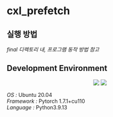 # cxl_prefetch
## 실행 방법
*final 디렉토리 내, 프로그램 동작 방법 참고*

## Development Environment
<p align="center">
  <img src="https://img.shields.io/badge/Ubuntu-E95420?style=for-the-badge&logo=ubuntu&logoColor=white"/></a>
  <img src="https://img.shields.io/badge/Python-3776AB?style=for-the-badge&logo=python&logoColor=white"/></a>
</p>

*OS :* Ubuntu 20.04  
*Framework :* Pytorch 1.7.1+cu110  
*Language :* Python3.9.13  
